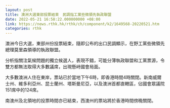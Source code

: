 ```yaml
---
layout: post
title: 澳洲大選東部投票結束　民調指工黨些微領先執政聯盟
date: 2022-05-21 16:58:22.000000000 +08:00
link: https://news.rthk.hk/rthk/ch/component/k2/1649568-20220521.htm
categories: rthk
---
```


澳洲今日大選，東部州份投票結束，隨即公布的出口民調顯示，在野工黨些微領先總理莫里森領導的執政聯盟。

分析指關注氣候問題的獨立候選人，表現不錯，可能分薄執政聯盟和工黨票源，令雙方都無法取得大多數議席，出現懸峙國會局面。

大多數澳洲人住在東岸，票站已於當地下午6時，即香港時間4時關閉。新南威爾士州、維多利亞州、昆士蘭州、塔斯曼尼亞，以及澳洲首都直轄區，佔國會眾議院151席中的124席。

南澳州及北領地的投票時間亦已結束，西澳州的票站將於香港時間傍晚關閉。
